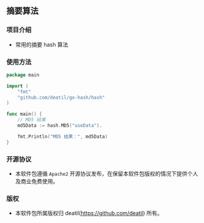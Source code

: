 ## 摘要算法


### 项目介绍

*  常用的摘要 hash 算法


### 使用方法

~~~go
package main

import (
    "fmt"
    "github.com/deatil/go-hash/hash"
)

func main() {
    // MD5 结果
    md5Data := hash.MD5("useData").

    fmt.Println("MD5 结果：", md5Data)
}

~~~


### 开源协议

*  本软件包遵循 `Apache2` 开源协议发布，在保留本软件包版权的情况下提供个人及商业免费使用。


### 版权

*  本软件包所属版权归 deatil(https://github.com/deatil) 所有。
